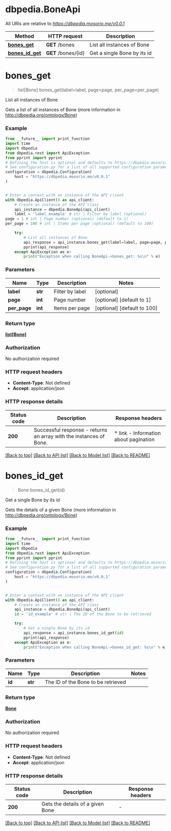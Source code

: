 # dbpedia.BoneApi

All URIs are relative to *https://dbpedia.mosorio.me/v0.0.1*

Method | HTTP request | Description
------------- | ------------- | -------------
[**bones_get**](BoneApi.md#bones_get) | **GET** /bones | List all instances of Bone
[**bones_id_get**](BoneApi.md#bones_id_get) | **GET** /bones/{id} | Get a single Bone by its id


# **bones_get**
> list[Bone] bones_get(label=label, page=page, per_page=per_page)

List all instances of Bone

Gets a list of all instances of Bone (more information in http://dbpedia.org/ontology/Bone)

### Example

```python
from __future__ import print_function
import time
import dbpedia
from dbpedia.rest import ApiException
from pprint import pprint
# Defining the host is optional and defaults to https://dbpedia.mosorio.me/v0.0.1
# See configuration.py for a list of all supported configuration parameters.
configuration = dbpedia.Configuration(
    host = "https://dbpedia.mosorio.me/v0.0.1"
)


# Enter a context with an instance of the API client
with dbpedia.ApiClient() as api_client:
    # Create an instance of the API class
    api_instance = dbpedia.BoneApi(api_client)
    label = 'label_example' # str | Filter by label (optional)
page = 1 # int | Page number (optional) (default to 1)
per_page = 100 # int | Items per page (optional) (default to 100)

    try:
        # List all instances of Bone
        api_response = api_instance.bones_get(label=label, page=page, per_page=per_page)
        pprint(api_response)
    except ApiException as e:
        print("Exception when calling BoneApi->bones_get: %s\n" % e)
```

### Parameters

Name | Type | Description  | Notes
------------- | ------------- | ------------- | -------------
 **label** | **str**| Filter by label | [optional] 
 **page** | **int**| Page number | [optional] [default to 1]
 **per_page** | **int**| Items per page | [optional] [default to 100]

### Return type

[**list[Bone]**](Bone.md)

### Authorization

No authorization required

### HTTP request headers

 - **Content-Type**: Not defined
 - **Accept**: application/json

### HTTP response details
| Status code | Description | Response headers |
|-------------|-------------|------------------|
**200** | Successful response - returns an array with the instances of Bone. |  * link - Information about pagination <br>  |

[[Back to top]](#) [[Back to API list]](../README.md#documentation-for-api-endpoints) [[Back to Model list]](../README.md#documentation-for-models) [[Back to README]](../README.md)

# **bones_id_get**
> Bone bones_id_get(id)

Get a single Bone by its id

Gets the details of a given Bone (more information in http://dbpedia.org/ontology/Bone)

### Example

```python
from __future__ import print_function
import time
import dbpedia
from dbpedia.rest import ApiException
from pprint import pprint
# Defining the host is optional and defaults to https://dbpedia.mosorio.me/v0.0.1
# See configuration.py for a list of all supported configuration parameters.
configuration = dbpedia.Configuration(
    host = "https://dbpedia.mosorio.me/v0.0.1"
)


# Enter a context with an instance of the API client
with dbpedia.ApiClient() as api_client:
    # Create an instance of the API class
    api_instance = dbpedia.BoneApi(api_client)
    id = 'id_example' # str | The ID of the Bone to be retrieved

    try:
        # Get a single Bone by its id
        api_response = api_instance.bones_id_get(id)
        pprint(api_response)
    except ApiException as e:
        print("Exception when calling BoneApi->bones_id_get: %s\n" % e)
```

### Parameters

Name | Type | Description  | Notes
------------- | ------------- | ------------- | -------------
 **id** | **str**| The ID of the Bone to be retrieved | 

### Return type

[**Bone**](Bone.md)

### Authorization

No authorization required

### HTTP request headers

 - **Content-Type**: Not defined
 - **Accept**: application/json

### HTTP response details
| Status code | Description | Response headers |
|-------------|-------------|------------------|
**200** | Gets the details of a given Bone |  -  |

[[Back to top]](#) [[Back to API list]](../README.md#documentation-for-api-endpoints) [[Back to Model list]](../README.md#documentation-for-models) [[Back to README]](../README.md)

